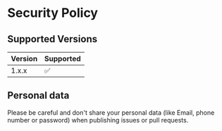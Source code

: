 # Security Policy

## Supported Versions

| Version | Supported |
| ------- | --------- |
| 1.x.x | ✅ |

## Personal data

Please be careful and don't share your personal data (like Email, phone number or password) when publishing issues or pull requests.

